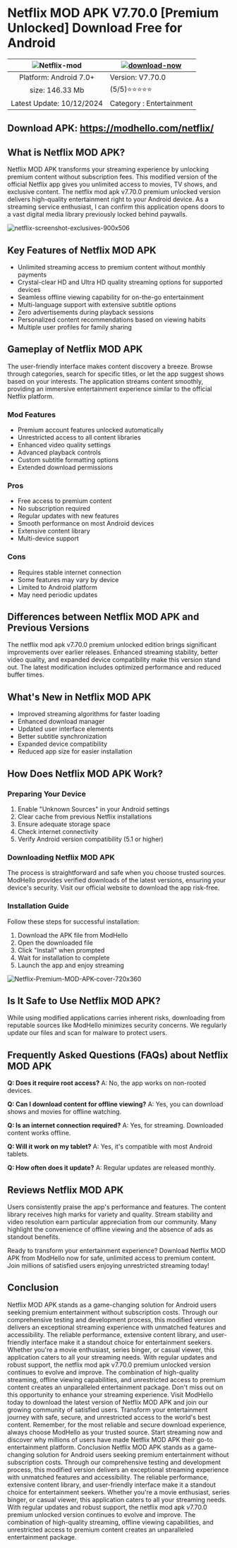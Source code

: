 # Netflix MOD APK V7.70.0 [Premium Unlocked] Download Free for Android

| ![Netflix-mod](https://github.com/user-attachments/assets/086af2d3-e8df-4b51-9803-e9a8ddb3ae9d)| [![download-now](https://github.com/user-attachments/assets/22657e67-9d2d-46af-a41a-5d365d2ddc1f)](https://modhello.com/netflix/)  |
|:-------------------------------------------------:|-----------------------|
| Platform: Android 7.0+                      | Version: V7.70.0    |
| size: 146.33 Mb                                |  (5/5)⭐️⭐️⭐️⭐️⭐️  |
| Latest Update: 10/12/2024                      | Category : Entertainment |

## Download APK: https://modhello.com/netflix/

## What is Netflix MOD APK?
Netflix MOD APK transforms your streaming experience by unlocking premium content without subscription fees. This modified version of the official Netflix app gives you unlimited access to movies, TV shows, and exclusive content. The netflix mod apk v7.70.0 premium unlocked version delivers high-quality entertainment right to your Android device. As a streaming service enthusiast, I can confirm this application opens doors to a vast digital media library previously locked behind paywalls.

![netflix-screenshot-exclusives-900x506](https://github.com/user-attachments/assets/573b3d4a-cb5c-4417-a913-ad7a996441f5)

## Key Features of Netflix MOD APK
* Unlimited streaming access to premium content without monthly payments
* Crystal-clear HD and Ultra HD quality streaming options for supported devices
* Seamless offline viewing capability for on-the-go entertainment
* Multi-language support with extensive subtitle options
* Zero advertisements during playback sessions
* Personalized content recommendations based on viewing habits
* Multiple user profiles for family sharing

## Gameplay of Netflix MOD APK
The user-friendly interface makes content discovery a breeze. Browse through categories, search for specific titles, or let the app suggest shows based on your interests. The application streams content smoothly, providing an immersive entertainment experience similar to the official Netflix platform.

### Mod Features
* Premium account features unlocked automatically
* Unrestricted access to all content libraries
* Enhanced video quality settings
* Advanced playback controls
* Custom subtitle formatting options
* Extended download permissions

### Pros
* Free access to premium content
* No subscription required
* Regular updates with new features
* Smooth performance on most Android devices
* Extensive content library
* Multi-device support

### Cons
* Requires stable internet connection
* Some features may vary by device
* Limited to Android platform
* May need periodic updates

## Differences between Netflix MOD APK and Previous Versions
The netflix mod apk v7.70.0 premium unlocked edition brings significant improvements over earlier releases. Enhanced streaming stability, better video quality, and expanded device compatibility make this version stand out. The latest modification includes optimized performance and reduced buffer times.

## What's New in Netflix MOD APK
* Improved streaming algorithms for faster loading
* Enhanced download manager
* Updated user interface elements
* Better subtitle synchronization
* Expanded device compatibility
* Reduced app size for easier installation

## How Does Netflix MOD APK Work?

### Preparing Your Device
1. Enable "Unknown Sources" in your Android settings
2. Clear cache from previous Netflix installations
3. Ensure adequate storage space
4. Check internet connectivity
5. Verify Android version compatibility (5.1 or higher)

### Downloading Netflix MOD APK
The process is straightforward and safe when you choose trusted sources. ModHello provides verified downloads of the latest versions, ensuring your device's security. Visit our official website to download the app risk-free.

### Installation Guide
Follow these steps for successful installation:

1. Download the APK file from ModHello
2. Open the downloaded file
3. Click "Install" when prompted
4. Wait for installation to complete
5. Launch the app and enjoy streaming

![Netflix-Premium-MOD-APK-cover-720x360](https://github.com/user-attachments/assets/b3eddf18-8ff6-491c-971f-cd9921508034)


## Is It Safe to Use Netflix MOD APK?
While using modified applications carries inherent risks, downloading from reputable sources like ModHello minimizes security concerns. We regularly update our files and scan for malware to protect users.

## Frequently Asked Questions (FAQs) about Netflix MOD APK

**Q: Does it require root access?**
A: No, the app works on non-rooted devices.

**Q: Can I download content for offline viewing?**
A: Yes, you can download shows and movies for offline watching.

**Q: Is an internet connection required?**
A: Yes, for streaming. Downloaded content works offline.

**Q: Will it work on my tablet?**
A: Yes, it's compatible with most Android tablets.

**Q: How often does it update?**
A: Regular updates are released monthly.

## Reviews Netflix MOD APK
Users consistently praise the app's performance and features. The content library receives high marks for variety and quality. Stream stability and video resolution earn particular appreciation from our community. Many highlight the convenience of offline viewing and the absence of ads as standout benefits.

Ready to transform your entertainment experience? Download Netflix MOD APK from ModHello now for safe, unlimited access to premium content. Join millions of satisfied users enjoying unrestricted streaming today!
## Conclusion
Netflix MOD APK stands as a game-changing solution for Android users seeking premium entertainment without subscription costs. Through our comprehensive testing and development process, this modified version delivers an exceptional streaming experience with unmatched features and accessibility. The reliable performance, extensive content library, and user-friendly interface make it a standout choice for entertainment seekers.
Whether you're a movie enthusiast, series binger, or casual viewer, this application caters to all your streaming needs. With regular updates and robust support, the netflix mod apk v7.70.0 premium unlocked version continues to evolve and improve. The combination of high-quality streaming, offline viewing capabilities, and unrestricted access to premium content creates an unparalleled entertainment package.
Don't miss out on this opportunity to enhance your streaming experience. Visit ModHello today to download the latest version of Netflix MOD APK and join our growing community of satisfied users. Transform your entertainment journey with safe, secure, and unrestricted access to the world's best content.
Remember, for the most reliable and secure download experience, always choose ModHello as your trusted source. Start streaming now and discover why millions of users have made Netflix MOD APK their go-to entertainment platform.
Conclusion
Netflix MOD APK stands as a game-changing solution for Android users seeking premium entertainment without subscription costs. Through our comprehensive testing and development process, this modified version delivers an exceptional streaming experience with unmatched features and accessibility. The reliable performance, extensive content library, and user-friendly interface make it a standout choice for entertainment seekers.
Whether you're a movie enthusiast, series binger, or casual viewer, this application caters to all your streaming needs. With regular updates and robust support, the netflix mod apk v7.70.0 premium unlocked version continues to evolve and improve. The combination of high-quality streaming, offline viewing capabilities, and unrestricted access to premium content creates an unparalleled entertainment package.
